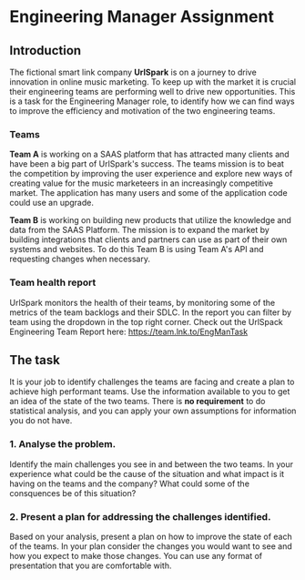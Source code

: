 # Engineering Manager Assignment

## Introduction
The fictional smart link company **UrlSpark** is on a journey to drive innovation in online music marketing. To keep up with the market it is crucial their engineering teams are performing well to drive new opportunities. This is a task for the Engineering Manager role, to identify how we can find ways to improve the efficiency and motivation of the two engineering teams.

### Teams
**Team A** is working on a SAAS platform that has attracted many clients and have been a big part of UrlSpark's success. The teams mission is to beat the competition by improving the user experience and explore new ways of creating value for the music marketeers in an increasingly competitive market. The application has many users and some of the application code could use an upgrade. 

**Team B** is working on building new products that utilize the knowledge and data from the SAAS Platform. The mission is to expand the market by building integrations that clients and partners can use as part of their own systems and websites. To do this Team B is using Team A's API and requesting changes when necessary.

### Team health report
UrlSpark monitors the health of their teams, by monitoring some of the metrics of the team backlogs and their SDLC. In the report you can filter by team using the dropdown in the top right corner. Check out the UrlSpack Engineering Team Report here: https://team.lnk.to/EngManTask


## The task
It is your job to identify challenges the teams are facing and create a plan to achieve high performant teams. Use the information available to you to get an idea of the state of the two teams. There is **no requirement** to do statistical analysis, and you can apply your own assumptions for information you do not have.

### 1. Analyse the problem.
Identify the main challenges you see in and between the two teams. In your experience what could be the cause of the situation and what impact is it having on the teams and the company? What could some of the consquences be of this situation?

### 2. Present a plan for addressing the challenges identified.
Based on your analysis, present a plan on how to improve the state of each of the teams. In your plan consider the changes you would want to see and how you expect to make those changes. You can use any format of presentation that you are comfortable with.
